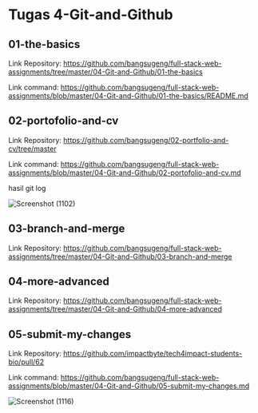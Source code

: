 # Tugas 4-Git-and-Github

## 01-the-basics
Link Repository: https://github.com/bangsugeng/full-stack-web-assignments/tree/master/04-Git-and-Github/01-the-basics

Link command: https://github.com/bangsugeng/full-stack-web-assignments/blob/master/04-Git-and-Github/01-the-basics/README.md

## 02-portofolio-and-cv
Link Repository: https://github.com/bangsugeng/02-portfolio-and-cv/tree/master

Link command: https://github.com/bangsugeng/full-stack-web-assignments/blob/master/04-Git-and-Github/02-portofolio-and-cv.md

hasil git log

![Screenshot (1102)](https://user-images.githubusercontent.com/75771345/134151967-cf644d99-afe9-4006-a526-c87c2dc60f5d.png)

## 03-branch-and-merge
Link Repository: https://github.com/bangsugeng/full-stack-web-assignments/tree/master/04-Git-and-Github/03-branch-and-merge

## 04-more-advanced
Link Repository: https://github.com/bangsugeng/full-stack-web-assignments/tree/master/04-Git-and-Github/04-more-advanced

## 05-submit-my-changes
Link Repository: https://github.com/impactbyte/tech4impact-students-bio/pull/62

Link command: https://github.com/bangsugeng/full-stack-web-assignments/blob/master/04-Git-and-Github/05-submit-my-changes.md

![Screenshot (1116)](https://user-images.githubusercontent.com/75771345/134200693-c20be372-40ad-42b1-8d60-b1d23b12bb3d.png)
